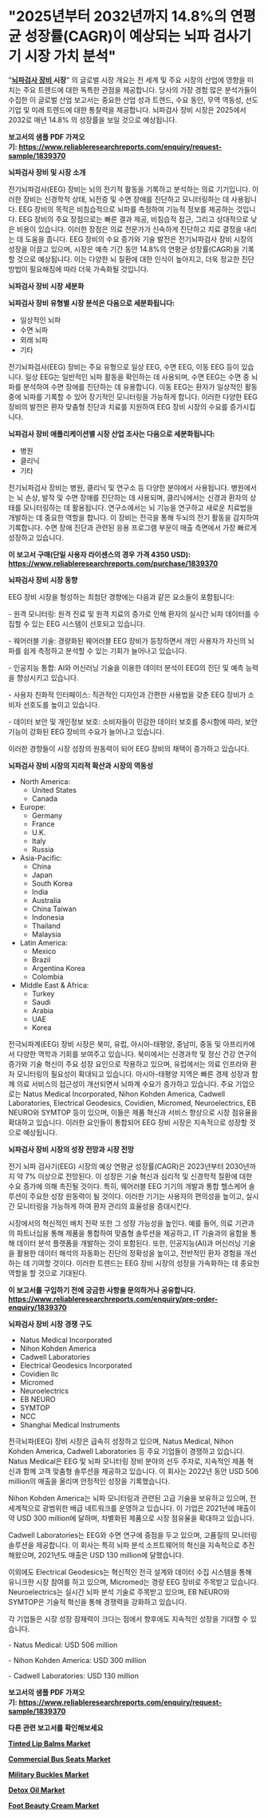 <p><h1>"2025년부터 2032년까지 14.8%의 연평균 성장률(CAGR)이 예상되는 뇌파 검사기기 시장 가치 분석"</h1></p><p>"<strong><a href="https://www.reliableresearchreports.com/electroencephalogram-equipment-r1839370?utm_campaign=106&utm_medium=7&utm_source=Github&utm_content=ia&utm_term=09022025&utm_id=electroencephalogram-equipment">뇌파검사 장비&nbsp;</a></strong><strong>시장</strong>" 의 글로벌 시장 개요는 전 세계 및 주요 시장의 산업에 영향을 미치는 주요 트렌드에 대한 독특한 관점을 제공합니다. 당사의 가장 경험 많은 분석가들이 수집한 이 글로벌 산업 보고서는 중요한 산업 성과 트렌드, 수요 동인, 무역 역동성, 선도 기업 및 미래 트렌드에 대한 통찰력을 제공합니다. 뇌파검사 장비 시장은 2025에서 2032로 매년 14.8% 의 성장률을 보일 것으로 예상됩니다.&nbsp;</p>
<p><strong>보고서의 샘플 PDF 가져오기:&nbsp;<a href="https://www.reliableresearchreports.com/enquiry/request-sample/1839370?utm_campaign=106&utm_medium=7&utm_source=Github&utm_content=ia&utm_term=09022025&utm_id=electroencephalogram-equipment">https://www.reliableresearchreports.com/enquiry/request-sample/1839370</a></strong></p>
<p><strong>뇌파검사 장비 및 시장 소개</strong></p>
<p><p>전기뇌파검사(EEG) 장비는 뇌의 전기적 활동을 기록하고 분석하는 의료 기기입니다. 이러한 장비는 신경학적 상태, 뇌전증 및 수면 장애를 진단하고 모니터링하는 데 사용됩니다. EEG 장비의 목적은 비침습적으로 뇌파를 측정하여 기능적 정보를 제공하는 것입니다. EEG 장비의 주요 장점으로는 빠른 결과 제공, 비침습적 접근, 그리고 상대적으로 낮은 비용이 있습니다. 이러한 장점은 의료 전문가가 신속하게 진단하고 치료 결정을 내리는 데 도움을 줍니다. EEG 장비의 수요 증가와 기술 발전은 전기뇌파검사 장비 시장의 성장을 이끌고 있으며, 시장은 예측 기간 동안 14.8%의 연평균 성장률(CAGR)을 기록할 것으로 예상됩니다. 이는 다양한 뇌 질환에 대한 인식이 높아지고, 더욱 정교한 진단 방법이 필요해짐에 따라 더욱 가속화될 것입니다.</p></p>
<p><strong>뇌파검사 장비 시장 세분화</strong></p>
<p><strong>뇌파검사 장비 유형별 시장 분석은 다음으로 세분화됩니다:</strong></p>
<p><ul><li>일상적인 뇌파</li><li>수면 뇌파</li><li>외래 뇌파</li><li>기타</li></ul></p>
<p><p>전기뇌파검사(EEG) 장비는 주요 유형으로 일상 EEG, 수면 EEG, 이동 EEG 등이 있습니다. 일상 EEG는 일반적인 뇌파 활동을 확인하는 데 사용되며, 수면 EEG는 수면 중 뇌파를 분석하여 수면 장애를 진단하는 데 유용합니다. 이동 EEG는 환자가 일상적인 활동 중에 뇌파를 기록할 수 있어 장기적인 모니터링을 가능하게 합니다. 이러한 다양한 EEG 장비의 발전은 환자 맞춤형 진단과 치료를 지원하여 EEG 장비 시장의 수요를 증가시킵니다.</p></p>
<p><strong>뇌파검사 장비 애플리케이션별 시장 산업 조사는 다음으로 세분화됩니다:</strong></p>
<p><ul><li>병원</li><li>클리닉</li><li>기타</li></ul></p>
<p><p>전기뇌파검사 장비는 병원, 클리닉 및 연구소 등 다양한 분야에서 사용됩니다. 병원에서는 뇌 손상, 발작 및 수면 장애를 진단하는 데 사용되며, 클리닉에서는 신경과 환자의 상태를 모니터링하는 데 활용됩니다. 연구소에서는 뇌 기능을 연구하고 새로운 치료법을 개발하는 데 중요한 역할을 합니다. 이 장비는 전극을 통해 두뇌의 전기 활동을 감지하여 기록합니다. 수면 장애 진단과 관련된 응용 프로그램 부문이 매출 측면에서 가장 빠르게 성장하고 있습니다.</p></p>
<p><strong>이 보고서 구매(단일 사용자 라이센스의 경우 가격 4350 USD): <a href="https://www.reliableresearchreports.com/purchase/1839370?utm_campaign=106&utm_medium=7&utm_source=Github&utm_content=ia&utm_term=09022025&utm_id=electroencephalogram-equipment">https://www.reliableresearchreports.com/purchase/1839370</a></strong></p>
<p><strong>뇌파검사 장비 시장 동향</strong></p>
<p><p>EEG 장비 시장을 형성하는 최첨단 경향에는 다음과 같은 요소들이 포함됩니다:</p><p>- 원격 모니터링: 원격 진료 및 원격 치료의 증가로 인해 환자의 실시간 뇌파 데이터를 수집할 수 있는 EEG 시스템이 선호되고 있습니다.</p><p>- 웨어러블 기술: 경량화된 웨어러블 EEG 장비가 등장하면서 개인 사용자가 자신의 뇌파를 쉽게 측정하고 분석할 수 있는 기회가 늘어나고 있습니다.</p><p>- 인공지능 통합: AI와 머신러닝 기술을 이용한 데이터 분석이 EEG의 진단 및 예측 능력을 향상시키고 있습니다.</p><p>- 사용자 친화적 인터페이스: 직관적인 디자인과 간편한 사용법을 갖춘 EEG 장비가 소비자 선호도를 높이고 있습니다.</p><p>- 데이터 보안 및 개인정보 보호: 소비자들이 민감한 데이터 보호를 중시함에 따라, 보안 기능이 강화된 EEG 장비의 수요가 늘어나고 있습니다.</p><p>이러한 경향들이 시장 성장의 원동력이 되어 EEG 장비의 채택이 증가하고 있습니다.</p></p>
<p><strong>뇌파검사 장비 시장의 지리적 확산과 시장의 역동성</strong></p>
<p><ul>
    <li>
        North America:
        <ul>
            <li>United States</li>
            <li>Canada</li>
        </ul>
    </li>
    <li>
        Europe:
        <ul>
            <li>Germany</li>
            <li>France</li>
            <li>U.K.</li>
            <li>Italy</li>
            <li>Russia</li>
        </ul>
    </li>
    <li>
        Asia-Pacific:
        <ul>
            <li>China</li>
            <li>Japan</li>
            <li>South Korea</li>
            <li>India</li>
            <li>Australia</li>
            <li>China Taiwan</li>
            <li>Indonesia</li>
            <li>Thailand</li>
            <li>Malaysia</li>
        </ul>
    </li>
    <li>
        Latin America:
        <ul>
            <li>Mexico</li>
            <li>Brazil</li>
            <li>Argentina Korea</li>
            <li>Colombia</li>
        </ul>
    </li>
    <li>
        Middle East & Africa:
        <ul>
            <li>Turkey</li>
            <li>Saudi</li>
            <li>Arabia</li>
            <li>UAE</li>
            <li>Korea</li>
        </ul>
    </li>
    </ul></p>
<p><p>전극뇌파계(EEG) 장비 시장은 북미, 유럽, 아시아-태평양, 중남미, 중동 및 아프리카에서 다양한 역학과 기회를 보여주고 있습니다. 북미에서는 신경과학 및 정신 건강 연구의 증가와 기술 혁신이 주요 성장 요인으로 작용하고 있으며, 유럽에서는 의료 인프라와 환자 모니터링의 필요성이 확대되고 있습니다. 아시아-태평양 지역은 빠른 경제 성장과 함께 의료 서비스의 접근성이 개선되면서 뇌파계 수요가 증가하고 있습니다. 주요 기업으로는 Natus Medical Incorporated, Nihon Kohden America, Cadwell Laboratories, Electrical Geodesics, Covidien, Micromed, Neuroelectrics, EB NEURO와 SYMTOP 등이 있으며, 이들은 제품 혁신과 서비스 향상으로 시장 점유율을 확대하고 있습니다. 이러한 요인들이 통합되어 EEG 장비 시장은 지속적으로 성장할 것으로 예상됩니다.</p></p>
<p><strong>뇌파검사 장비 시장의 성장 전망과 시장 전망</strong></p>
<p><p>전기 뇌파 검사기(EEG) 시장의 예상 연평균 성장률(CAGR)은 2023년부터 2030년까지 약 7% 이상으로 전망된다. 이 성장은 기술 혁신과 심리적 및 신경학적 질환에 대한 수요 증가에 의해 촉진될 것이다. 특히, 웨어러블 EEG 기기의 개발과 통합 헬스케어 솔루션이 주요한 성장 원동력이 될 것이다. 이러한 기기는 사용자의 편의성을 높이고, 실시간 모니터링을 가능하게 하여 환자 관리의 효율성을 증대시킨다.</p><p>시장에서의 혁신적인 배치 전략 또한 그 성장 가능성을 높인다. 예를 들어, 의료 기관과의 파트너십을 통해 제품을 통합하여 맞춤형 솔루션을 제공하고, IT 기술과의 융합을 통해 데이터 분석 플랫폼을 개발하는 것이 포함된다. 또한, 인공지능(AI)과 머신러닝 기술을 활용한 데이터 해석의 자동화는 진단의 정확성을 높이고, 전반적인 환자 경험을 개선하는 데 기여할 것이다. 이러한 트렌드는 EEG 장비 시장의 성장을 가속화하는 데 중요한 역할을 할 것으로 기대된다.</p></p>
<p><strong>이 보고서를 구입하기 전에 궁금한 사항을 문의하거나 공유합니다. <a href="https://www.reliableresearchreports.com/enquiry/pre-order-enquiry/1839370?utm_campaign=106&utm_medium=7&utm_source=Github&utm_content=ia&utm_term=09022025&utm_id=electroencephalogram-equipment">https://www.reliableresearchreports.com/enquiry/pre-order-enquiry/1839370</a></strong></p>
<p><strong>뇌파검사 장비 시장 경쟁 구도</strong></p>
<p><ul><li>Natus Medical Incorporated</li><li>Nihon Kohden America</li><li>Cadwell Laboratories</li><li>Electrical Geodesics Incorporated</li><li>Covidien llc</li><li>Micromed</li><li>Neuroelectrics</li><li>EB NEURO</li><li>SYMTOP</li><li>NCC</li><li>Shanghai Medical Instruments</li></ul></p>
<p><p>전극뇌파(EEG) 장비 시장은 급속히 성장하고 있으며, Natus Medical, Nihon Kohden America, Cadwell Laboratories 등 주요 기업들이 경쟁하고 있습니다. Natus Medical은 EEG 및 뇌파 모니터링 장비 분야의 선두 주자로, 지속적인 제품 혁신과 함께 고객 맞춤형 솔루션을 제공하고 있습니다. 이 회사는 2022년 동안 USD 506 million의 매출을 올리며 안정적인 성장을 기록했습니다. </p><p>Nihon Kohden America는 뇌파 모니터링과 관련된 고급 기술을 보유하고 있으며, 전 세계적으로 광범위한 배급 네트워크를 운영하고 있습니다. 이 기업은 2021년에 매출이 약 USD 300 million에 달하며, 차별화된 제품으로 시장 점유율을 확대하고 있습니다.</p><p>Cadwell Laboratories는 EEG와 수면 연구에 중점을 두고 있으며, 고품질의 모니터링 솔루션을 제공합니다. 이 회사는 특히 뇌파 분석 소프트웨어의 혁신을 지속적으로 추진해왔으며, 2021년도 매출은 USD 130 million에 달했습니다.</p><p>이외에도 Electrical Geodesics는 혁신적인 전극 설계와 데이터 수집 시스템을 통해 유니크한 시장 참여를 하고 있으며, Micromed는 경량 EEG 장비로 주목받고 있습니다. Neuroelectrics는 실시간 뇌파 분석 기술로 주목받고 있으며, EB NEURO와 SYMTOP은 기술적 혁신을 통해 경쟁력을 강화하고 있습니다. </p><p>각 기업들은 시장 성장 잠재력이 크다는 점에서 향후에도 지속적인 성장을 기대할 수 있습니다. </p><p>- Natus Medical: USD 506 million</p><p>- Nihon Kohden America: USD 300 million</p><p>- Cadwell Laboratories: USD 130 million</p></p>
<p><strong>보고서의 샘플 PDF 가져오기:&nbsp;<a href="https://www.reliableresearchreports.com/enquiry/request-sample/1839370?utm_campaign=106&utm_medium=7&utm_source=Github&utm_content=ia&utm_term=09022025&utm_id=electroencephalogram-equipment">https://www.reliableresearchreports.com/enquiry/request-sample/1839370</a></strong></p>
<p><strong></strong></p>
<p><strong></strong></p>
<p><strong></strong></p>
<p><strong></strong></p>
<p><strong>다른 관련 보고서를 확인해보세요</strong></p>
<p><strong><p><a href="https://github.com/jenithschijf/Market-Research-Report-List-1/blob/main/tinted-lip-balms-market.md?utm_campaign=106&utm_medium=7&utm_source=Github&utm_content=ia&utm_term=09022025&utm_id=electroencephalogram-equipment">Tinted Lip Balms Market</a></p><p><a href="https://github.com/ahamdyzabira4/Market-Research-Report-List-1/blob/main/commercial-bus-seats-market.md?utm_campaign=106&utm_medium=7&utm_source=Github&utm_content=ia&utm_term=09022025&utm_id=electroencephalogram-equipment">Commercial Bus Seats Market</a></p><p><a href="https://github.com/klaassenmackenzie6/Market-Research-Report-List-1/blob/main/military-buckles-market.md?utm_campaign=106&utm_medium=7&utm_source=Github&utm_content=ia&utm_term=09022025&utm_id=electroencephalogram-equipment">Military Buckles Market</a></p><p><a href="https://github.com/saoutiguarro/Market-Research-Report-List-1/blob/main/detox-oil-market.md?utm_campaign=106&utm_medium=7&utm_source=Github&utm_content=ia&utm_term=09022025&utm_id=electroencephalogram-equipment">Detox Oil Market</a></p><p><a href="https://github.com/saroarmaicky/Market-Research-Report-List-1/blob/main/foot-beauty-cream-market.md?utm_campaign=106&utm_medium=7&utm_source=Github&utm_content=ia&utm_term=09022025&utm_id=electroencephalogram-equipment">Foot Beauty Cream Market</a></p></strong></p>
<p></p>